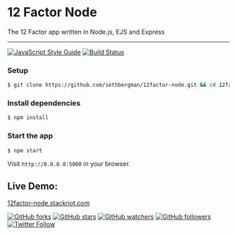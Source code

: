 # 12 Factor Node

The 12 Factor app written in Node.js, EJS and Express

---

[![JavaScript Style Guide](https://img.shields.io/badge/code_style-standard-brightgreen.svg)](https://standardjs.com) [![Build Status](https://travis-ci.org/sethbergman/12factor-node.svg?branch=master)](https://travis-ci.org/sethbergman/12factor-node)

### Setup

```sh
$ git clone https://github.com/sethbergman/12factor-node.git && cd 12factor-node
```

### Install dependencies

```sh
$ npm install
```

### Start the app

```sh
$ npm start
```

Visit `http://0.0.0.0:5000` in your browser.

## Live Demo:

<a href="https://12factor-node.stackriot.com" target="_blank">12factor-node.stackriot.com</a>

[![GitHub forks](https://img.shields.io/github/forks/sethbergman/12factor-node.svg?style=social&label=Fork)](https://github.com/sethbergman/12factor-node) [![GitHub stars](https://img.shields.io/github/stars/sethbergman/12factor-node.svg?style=social&label=Star)](https://github.com/sethbergman/12factor-node) [![GitHub watchers](https://img.shields.io/github/watchers/sethbergman/12factor-node.svg?style=social&label=Watch)](https://github.com/sethbergman/12factor-node) [![GitHub followers](https://img.shields.io/github/followers/sethbergman.svg?style=social&label=Follow)](https://github.com/sethbergman/12factor-node) [![Twitter Follow](https://img.shields.io/twitter/follow/seth_bergman.svg?style=social)](https://twitter.com/seth_bergman)

